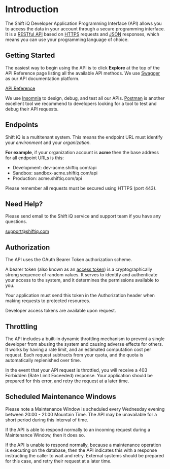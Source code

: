 # Introduction

The Shift iQ Developer Application Programming Interface (API) allows you to access the data in your account through a secure programming interface. It is a [RESTful API](https://restfulapi.net) based on [HTTPS](https://datatracker.ietf.org/doc/html/rfc2818) requests and [JSON](https://www.json.org/json-en.html) responses, which means you can use your programming language of choice.

## Getting Started

The easiest way to begin using the API is to click **Explore** at the top of the API Reference page listing all the available API methods. We use [Swagger](https://swagger.io/) as our API documentation platform.

[API Reference](https://dev-demo.shiftiq.com/swagger)

We use [Insomnia](https://insomnia.rest) to design, debug, and test all our APIs. [Postman](https://www.postman.com) is another excellent tool we recommend to developers looking for a tool to test and debug their API requests.

## Endpoints

Shift iQ is a multitenant system. This means the endpoint URL must identify your _environment_ and your _organization_.

**For example**, if your organization account is **acme** then the base address for all endpoint URLs is this:

* Development: dev-acme.shiftiq.com/api
* Sandbox: sandbox-acme.shiftiq.com/api
* Production: acme.shiftiq.com/api

Please remember all requests must be secured using HTTPS (port 443).

## Need Help?

Please send email to the Shift iQ service and support team if you have any questions.

[support@shiftiq.com](https://mailto:support@shiftiq.com)

## Authorization

The API uses the OAuth Bearer Token authorization scheme.

A bearer token (also known as an [access token](https://www.oauth.com/oauth2-servers/access-tokens/)) is a cryptographically strong sequence of random values. It serves to identify and authenticate your access to the system, and it determines the permissions available to you.

Your application must send this token in the Authorization header when making requests to protected resources.

Developer access tokens are available upon request.

## Throttling

The API includes a built-in dynamic throttling mechanism to prevent a single developer from abusing the system and causing adverse effects for others. It works by having a rate limit, and an estimated computation cost per request. Each request subtracts from your quota, and the quota is automatically replenished over time.

In the event that your API request is throttled, you will receive a 403 Forbidden (Rate Limit Exceeded) response. Your application should be prepared for this error, and retry the request at a later time.

## Scheduled Maintenance Windows

Please note a Maintenance Window is scheduled every Wednesday evening between 20:00 - 21:00 Mountain Time. The API may be unavailable for a short period during this interval of time.

If the API is able to respond normally to an incoming request during a Maintenance Window, then it does so.

If the API is unable to respond normally, because a maintenance operation is executing on the database, then the API indicates this with a response instructing the caller to wait and retry. External systems should be prepared for this case, and retry their request at a later time.
